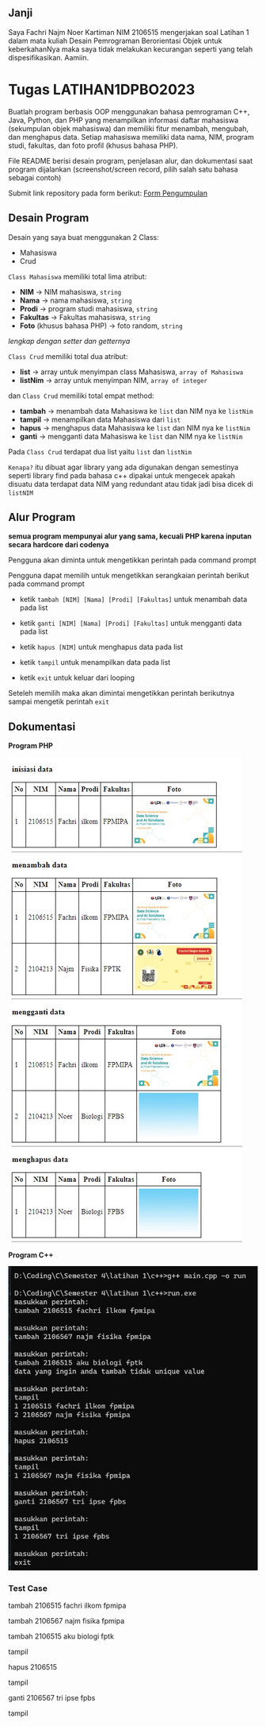 ## Janji
Saya Fachri Najm Noer Kartiman NIM 2106515 mengerjakan soal Latihan 1
dalam mata kuliah Desain Pemrograman Berorientasi Objek untuk keberkahanNya
maka saya tidak melakukan kecurangan seperti yang telah dispesifikasikan.
Aamiin.

# Tugas LATIHAN1DPBO2023
Buatlah program berbasis OOP menggunakan bahasa pemrograman C++, Java, Python, dan PHP yang menampilkan informasi daftar mahasiswa (sekumpulan objek mahasiswa) dan memiliki fitur menambah, mengubah, dan menghapus data. Setiap mahasiswa memiliki data nama, NIM, program studi, fakultas, dan foto profil (khusus bahasa PHP).

File README berisi desain program, penjelasan alur, dan dokumentasi saat program dijalankan (screenshot/screen record, pilih salah satu bahasa sebagai contoh)

Submit link repository pada form berikut: [Form Pengumpulan](https://forms.gle/rvb1hKxbQVuYNbhKA) 

## Desain Program
Desain yang saya buat menggunakan 2 Class:
* Mahasiswa
* Crud

`Class Mahasiswa` memiliki total lima atribut:
* **NIM** -> NIM mahasiswa, `string`
* **Nama** -> nama mahasiswa, `string`
* **Prodi** -> program studi mahasiswa, `string`
* **Fakultas** -> Fakultas mahasiswa, `string`
* **Foto** (khusus bahasa PHP) -> foto random, `string`

_lengkap dengan setter dan getternya_

`Class Crud` memiliki total dua atribut:
* **list** -> array untuk menyimpan class Mahasiswa, `array of Mahasiswa`
* **listNim** -> array untuk menyimpan NIM, `array of integer`

dan `Class Crud` memiliki total empat method:
* **tambah** -> menambah data Mahasiswa ke `list` dan NIM nya ke `listNim`
* **tampil** -> menampilkan data Mahasiswa dari `list`
* **hapus** -> menghapus data Mahasiswa ke `list` dan NIM nya ke `listNim`
* **ganti** -> mengganti data Mahasiswa ke `list` dan NIM nya ke `listNim`

Pada `Class Crud` terdapat dua list yaitu `list` dan `listNim`

`Kenapa?` itu dibuat agar library yang ada digunakan dengan semestinya seperti library find pada bahasa c++ dipakai untuk mengecek apakah disuatu data terdapat data NIM yang redundant atau tidak jadi bisa dicek di `listNIM`

## Alur Program
**semua program mempunyai alur yang sama, kecuali PHP karena inputan secara hardcore dari codenya**

Pengguna akan diminta untuk mengetikkan perintah pada command prompt

Pengguna dapat memilih untuk mengetikkan serangkaian perintah berikut pada command prompt

- ketik `tambah [NIM] [Nama] [Prodi] [Fakultas]` untuk menambah data pada list

- ketik `ganti [NIM] [Nama] [Prodi] [Fakultas]` untuk mengganti data pada list

- ketik `hapus [NIM]` untuk menghapus data pada list

- ketik `tampil` untuk menampilkan data pada list

- ketik `exit` untuk keluar dari looping

Seteleh memilih maka akan dimintai mengetikkan perintah berikutnya sampai mengetik perintah `exit`

## Dokumentasi
**Program PHP**

![PHP program](img/1.jpeg)

**Program C++**

![C++ program](img/c++.png)

### Test Case
tambah 2106515 fachri ilkom fpmipa

tambah 2106567 najm fisika fpmipa

tambah 2106515 aku biologi fptk

tampil

hapus 2106515

tampil

ganti 2106567 tri ipse fpbs 

tampil